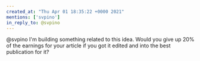 ```yaml
---
created_at: "Thu Apr 01 18:35:22 +0000 2021"
mentions: ['svpino']
in_reply_to: @svpino
---
```


@svpino I'm building something related to this idea. Would you give up 20% of the earnings for your article if you got it edited and into the best publication for it?